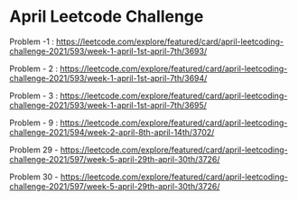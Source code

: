 <h1>April Leetcode Challenge</h1>

Problem -1 : https://leetcode.com/explore/featured/card/april-leetcoding-challenge-2021/593/week-1-april-1st-april-7th/3693/

Problem - 2 : https://leetcode.com/explore/featured/card/april-leetcoding-challenge-2021/593/week-1-april-1st-april-7th/3694/

Problem - 3 : https://leetcode.com/explore/featured/card/april-leetcoding-challenge-2021/593/week-1-april-1st-april-7th/3695/

Problem - 9 : https://leetcode.com/explore/featured/card/april-leetcoding-challenge-2021/594/week-2-april-8th-april-14th/3702/

Problem 29 - https://leetcode.com/explore/featured/card/april-leetcoding-challenge-2021/597/week-5-april-29th-april-30th/3726/

Problem 30 - https://leetcode.com/explore/featured/card/april-leetcoding-challenge-2021/597/week-5-april-29th-april-30th/3726/
